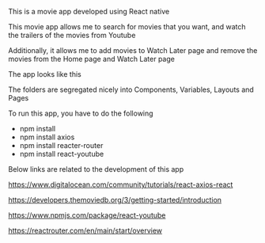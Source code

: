 This is a movie app developed using React native

This movie app allows me to search for movies that you want, and watch the trailers of the movies from Youtube

Additionally, it allows me to add movies to Watch Later page and remove the movies from the Home page and Watch Later page

The app looks like this

The folders are segregated nicely into Components, Variables, Layouts and Pages

To run this app, you have to do the following

- npm install
- npm install axios
- npm install reacter-router
- npm install react-youtube

Below links are related to the development of this app

https://www.digitalocean.com/community/tutorials/react-axios-react

https://developers.themoviedb.org/3/getting-started/introduction

https://www.npmjs.com/package/react-youtube

https://reactrouter.com/en/main/start/overview
